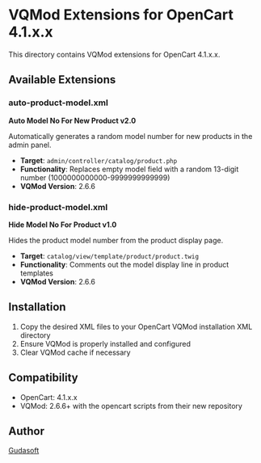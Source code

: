 # VQMod Extensions for OpenCart 4.1.x.x

This directory contains VQMod extensions for OpenCart 4.1.x.x.

## Available Extensions

### auto-product-model.xml
**Auto Model No For New Product v2.0**

Automatically generates a random model number for new products in the admin panel.

- **Target**: `admin/controller/catalog/product.php`
- **Functionality**: Replaces empty model field with a random 13-digit number (1000000000000-9999999999999)
- **VQMod Version**: 2.6.6

### hide-product-model.xml
**Hide Model No For Product v1.0**

Hides the product model number from the product display page.

- **Target**: `catalog/view/template/product/product.twig`
- **Functionality**: Comments out the model display line in product templates
- **VQMod Version**: 2.6.6

## Installation

1. Copy the desired XML files to your OpenCart VQMod installation XML directory
2. Ensure VQMod is properly installed and configured
3. Clear VQMod cache if necessary

## Compatibility

- OpenCart: 4.1.x.x
- VQMod: 2.6.6+ with the opencart scripts from their new repository

## Author

[Gudasoft](https://www.gudasoft.com)
